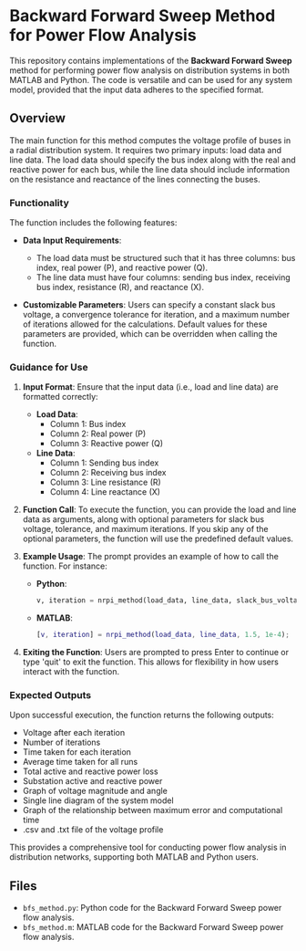 # Backward Forward Sweep Method for Power Flow Analysis

This repository contains implementations of the **Backward Forward Sweep** method for performing power flow analysis on distribution systems in both MATLAB and Python. The code is versatile and can be used for any system model, provided that the input data adheres to the specified format.

## Overview

The main function for this method computes the voltage profile of buses in a radial distribution system. It requires two primary inputs: load data and line data. The load data should specify the bus index along with the real and reactive power for each bus, while the line data should include information on the resistance and reactance of the lines connecting the buses.

### Functionality

The function includes the following features:
- **Data Input Requirements**: 
  - The load data must be structured such that it has three columns: bus index, real power (P), and reactive power (Q).
  - The line data must have four columns: sending bus index, receiving bus index, resistance (R), and reactance (X).
  
- **Customizable Parameters**: Users can specify a constant slack bus voltage, a convergence tolerance for iteration, and a maximum number of iterations allowed for the calculations. Default values for these parameters are provided, which can be overridden when calling the function.

### Guidance for Use

1. **Input Format**: Ensure that the input data (i.e., load and line data) are formatted correctly:
   - **Load Data**: 
     - Column 1: Bus index
     - Column 2: Real power (P)
     - Column 3: Reactive power (Q)
   - **Line Data**: 
     - Column 1: Sending bus index
     - Column 2: Receiving bus index
     - Column 3: Line resistance (R)
     - Column 4: Line reactance (X)

2. **Function Call**: To execute the function, you can provide the load and line data as arguments, along with optional parameters for slack bus voltage, tolerance, and maximum iterations. If you skip any of the optional parameters, the function will use the predefined default values.

3. **Example Usage**: The prompt provides an example of how to call the function. For instance:
   - **Python**:
     ```python
     v, iteration = nrpi_method(load_data, line_data, slack_bus_voltage=1.5, tolerance=1e-4)
     ```
   - **MATLAB**:
     ```matlab
     [v, iteration] = nrpi_method(load_data, line_data, 1.5, 1e-4);
     ```

4. **Exiting the Function**: Users are prompted to press Enter to continue or type 'quit' to exit the function. This allows for flexibility in how users interact with the function.

### Expected Outputs

Upon successful execution, the function returns the following outputs:
- Voltage after each iteration
- Number of iterations
- Time taken for each iteration
- Average time taken for all runs
- Total active and reactive power loss
- Substation active and reactive power
- Graph of voltage magnitude and angle
- Single line diagram of the system model
- Graph of the relationship between maximum error and computational time
- .csv and .txt file of the voltage profile

This provides a comprehensive tool for conducting power flow analysis in distribution networks, supporting both MATLAB and Python users.

## Files

- `bfs_method.py`: Python code for the Backward Forward Sweep power flow analysis.
- `bfs_method.m`: MATLAB code for the Backward Forward Sweep power flow analysis.
